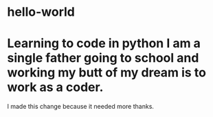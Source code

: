 # hello-world
Learning to code in python 
I am a single father going to school
and working my butt of my dream is to work as a coder.
====================================================
I made this change because it needed more thanks.
